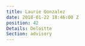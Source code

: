 ```yaml
---
title: Laurie Gonzalez
date: 2018-01-22 18:46:00 Z
position: 42
Details: Deloitte
Section: advisory
---
```


